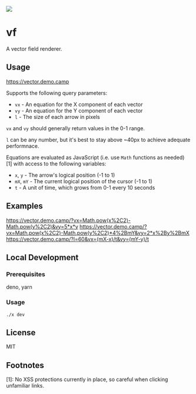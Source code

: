 ![](https://i.imgur.com/NXF0bPL.png)

# vf

A vector field renderer.

## Usage

https://vector.demo.camp

Supports the following query parameters:

- `vx` - An equation for the X component of each vector
- `vy` - An equation for the Y component of each vector
- `l` - The size of each arrow in pixels

`vx` and `vy` should generally return values in the 0-1 range.

`l` can be any number, but it's best to stay above ~40px to achieve adequate
performnace.

Equations are evaluated as JavaScript (i.e. use `Math` functions as needed) [1] with
access to the following variables:
- `x`, `y` - The arrow's logical position (-1 to 1)
- `mX`, `mY` - The current logical position of the cursor (-1 to 1)
- `t` - A unit of time, which grows from 0-1 every 10 seconds

## Examples

https://vector.demo.camp/?vx=Math.pow(x%2C2)-Math.pow(y%2C2)&vy=5*x*y
https://vector.demo.camp/?vx=Math.pow(x%2C2)-Math.pow(y%2C2)*4%2BmY&vy=2*x%2By%2BmX
https://vector.demo.camp/?l=60&vx=(mX-x)/t&vy=(mY-y)/t

## Local Development

### Prerequisites

deno, yarn

### Usage 

```
./x dev
```

## License

MIT

## Footnotes

[1]: No XSS protections currently in place, so careful when clicking unfamiliar links.
